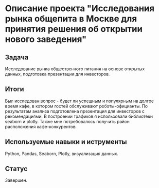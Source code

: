 # Описание проекта "Исследования рынка общепита в Москве для принятия решения об открытии нового заведения"

## Задача

Исследование рынка общественного питания на основе открытых данных, подготовка презентации для инвесторов.

## Итоги

Был исследован вопрос - будет ли успешным и популярным на долгое время кафе, в котором гостей обслуживают роботы-официанты. По результатам анализа подготовлена презентация для инвесторов с рекомендациями. В построении графиков я использовали библиотеки seaborn и plotly. Также мне потребовалось получить район расположения кафе-конкурентов.

## Используемые навыки и иструменты

Python, Pandas, Seaborn, Plotly, визуализация данных.

## Статус

Завершен.
